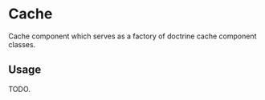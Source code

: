 # Cache



Cache component which serves as a factory of doctrine cache component classes.

## Usage

TODO.
